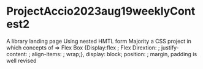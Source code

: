 # ProjectAccio2023aug19weeklyContest2

A library landing page 
Using nested HMTL form
Majority a CSS project in which concepts of => Flex Box {Display:flex ; Flex Dirextion: ; justify-content: ; align-items: ; wrap;}, display: block; position: ; margin, padding is well revised


